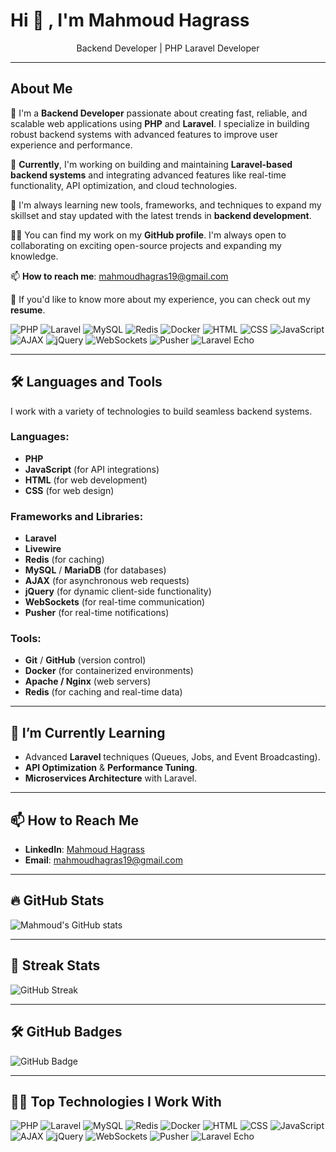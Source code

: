 # Hi 👋 , I'm **Mahmoud Hagrass**

<p align="center">
    Backend Developer | PHP Laravel Developer
</p>

---

## About Me
🚀 I'm a **Backend Developer** passionate about creating fast, reliable, and scalable web applications using **PHP** and **Laravel**. I specialize in building robust backend systems with advanced features to improve user experience and performance.

🔭 **Currently**, I'm working on building and maintaining **Laravel-based backend systems** and integrating advanced features like real-time functionality, API optimization, and cloud technologies.

🌱 I'm always learning new tools, frameworks, and techniques to expand my skillset and stay updated with the latest trends in **backend development**.

👨‍💻 You can find my work on my **GitHub profile**. I'm always open to collaborating on exciting open-source projects and expanding my knowledge.

📫 **How to reach me**: mahmoudhagras19@gmail.com

📄 If you'd like to know more about my experience, you can check out my **resume**.


![PHP](https://img.shields.io/badge/PHP-777BB4?logo=php&logoColor=white)
![Laravel](https://img.shields.io/badge/Laravel-FF2D20?logo=laravel&logoColor=white)
![MySQL](https://img.shields.io/badge/MySQL-000000?logo=mysql&logoColor=white)
![Redis](https://img.shields.io/badge/Redis-D92C2C?logo=redis&logoColor=white)
![Docker](https://img.shields.io/badge/Docker-2496ED?logo=docker&logoColor=white)
![HTML](https://img.shields.io/badge/HTML-E34F26?logo=html5&logoColor=white)
![CSS](https://img.shields.io/badge/CSS-1572B6?logo=css3&logoColor=white)
![JavaScript](https://img.shields.io/badge/JavaScript-F7DF1E?logo=javascript&logoColor=black)
![AJAX](https://img.shields.io/badge/AJAX-010101?logo=ajax&logoColor=white)
![jQuery](https://img.shields.io/badge/jQuery-0769AD?logo=jquery&logoColor=white)
![WebSockets](https://img.shields.io/badge/WebSockets-010101?logo=websocket&logoColor=white)
![Pusher](https://img.shields.io/badge/Pusher-300d4f?logo=pusher&logoColor=white)
![Laravel Echo](https://img.shields.io/badge/Laravel_Echo-FF2D20?logo=laravel&logoColor=white)

---

## 🛠 Languages and Tools
I work with a variety of technologies to build seamless backend systems.

### Languages:
- **PHP** 
- **JavaScript** (for API integrations)
- **HTML** (for web development)
- **CSS** (for web design)

### Frameworks and Libraries:
- **Laravel** 
- **Livewire**
- **Redis** (for caching)
- **MySQL** / **MariaDB** (for databases)
- **AJAX** (for asynchronous web requests)
- **jQuery** (for dynamic client-side functionality)
- **WebSockets** (for real-time communication)
- **Pusher** (for real-time notifications)

### Tools:
- **Git** / **GitHub** (version control)
- **Docker** (for containerized environments)
- **Apache / Nginx** (web servers)
- **Redis** (for caching and real-time data)

---

## 🌱 I’m Currently Learning

- Advanced **Laravel** techniques (Queues, Jobs, and Event Broadcasting).
- **API Optimization** & **Performance Tuning**.
- **Microservices Architecture** with Laravel.

---

## 📫 How to Reach Me

- **LinkedIn**: [Mahmoud Hagrass](https://www.linkedin.com/in/mahmoudhagras/)
- **Email**: mahmoudhagras19@gmail.com

---

## 🔥 GitHub Stats

![Mahmoud's GitHub stats](https://github-readme-stats.vercel.app/api?username=yourusername&show_icons=true&theme=radical&hide_border=true)

---

## 🎯 Streak Stats

![GitHub Streak](https://streak-stats.demolab.com?user=yourusername&theme=radical&hide_border=true)

---

## 🛠️ GitHub Badges

![GitHub Badge](https://img.shields.io/github/followers/yourusername?style=social)

---

## 👨‍💻 Top Technologies I Work With

![PHP](https://img.shields.io/badge/PHP-777BB4?logo=php&logoColor=white)
![Laravel](https://img.shields.io/badge/Laravel-FF2D20?logo=laravel&logoColor=white)
![MySQL](https://img.shields.io/badge/MySQL-000000?logo=mysql&logoColor=white)
![Redis](https://img.shields.io/badge/Redis-D92C2C?logo=redis&logoColor=white)
![Docker](https://img.shields.io/badge/Docker-2496ED?logo=docker&logoColor=white)
![HTML](https://img.shields.io/badge/HTML-E34F26?logo=html5&logoColor=white)
![CSS](https://img.shields.io/badge/CSS-1572B6?logo=css3&logoColor=white)
![JavaScript](https://img.shields.io/badge/JavaScript-F7DF1E?logo=javascript&logoColor=black)
![AJAX](https://img.shields.io/badge/AJAX-010101?logo=ajax&logoColor=white)
![jQuery](https://img.shields.io/badge/jQuery-0769AD?logo=jquery&logoColor=white)
![WebSockets](https://img.shields.io/badge/WebSockets-010101?logo=websocket&logoColor=white)
![Pusher](https://img.shields.io/badge/Pusher-300d4f?logo=pusher&logoColor=white)
![Laravel Echo](https://img.shields.io/badge/Laravel_Echo-FF2D20?logo=laravel&logoColor=white)
